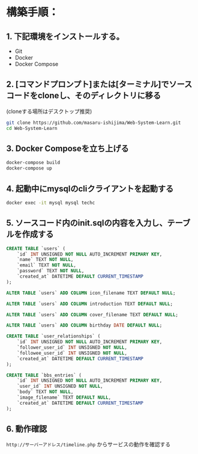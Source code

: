 # 構築手順：
## 1.	下記環境をインストールする。
- Git
- Docker
- Docker Compose
## 2.	[コマンドプロンプト]または[ターミナル]でソースコードをcloneし、そのディレクトリに移る
(cloneする場所はデスクトップ推奨)
```sh
git clone https://github.com/masaru-ishijima/Web-System-Learn.git
cd Web-System-Learn
```
## 3.	Docker Composeを立ち上げる
```sh
docker-compose build
docker-compose up
```
## 4.	起動中にmysqlのcliクライアントを起動する
```sh
docker exec -it mysql mysql techc
```
## 5.	ソースコード内のinit.sqlの内容を入力し、テーブルを作成する
```sql
CREATE TABLE `users` (
    `id` INT UNSIGNED NOT NULL AUTO_INCREMENT PRIMARY KEY,
    `name` TEXT NOT NULL,
    `email` TEXT NOT NULL,
    `password` TEXT NOT NULL,
    `created_at` DATETIME DEFAULT CURRENT_TIMESTAMP
);

ALTER TABLE `users` ADD COLUMN icon_filename TEXT DEFAULT NULL;

ALTER TABLE `users` ADD COLUMN introduction TEXT DEFAULT NULL;

ALTER TABLE `users` ADD COLUMN cover_filename TEXT DEFAULT NULL;

ALTER TABLE `users` ADD COLUMN birthday DATE DEFAULT NULL;

CREATE TABLE `user_relationships` (
    `id` INT UNSIGNED NOT NULL AUTO_INCREMENT PRIMARY KEY,
    `follower_user_id` INT UNSIGNED NOT NULL,
    `followee_user_id` INT UNSIGNED NOT NULL,
    `created_at` DATETIME DEFAULT CURRENT_TIMESTAMP
);

CREATE TABLE `bbs_entries` (
    `id` INT UNSIGNED NOT NULL AUTO_INCREMENT PRIMARY KEY,
    `user_id` INT UNSIGNED NOT NULL,
    `body` TEXT NOT NULL,
    `image_filename` TEXT DEFAULT NULL,
    `created_at` DATETIME DEFAULT CURRENT_TIMESTAMP
);
```
## 6.	動作確認
`http://サーバーアドレス/timeline.php` からサービスの動作を確認する
